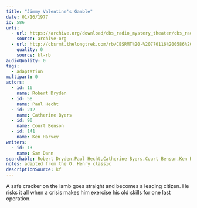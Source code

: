 ```yaml
---
title: "Jimmy Valentine's Gamble"
date: 01/16/1977
id: 586
urls: 
  - url: https://archive.org/download/cbs_radio_mystery_theater/cbs_radio_mystery_theater-0551-0600.zip/cbs_radio_mystery_theater-0551-0600%2Fcbsrmt_0586_jimmy_valentines_gamble.mp3
    source: archive-org
  - url: http://cbsrmt.thelongtrek.com/rb/CBSRMT%20-%20770116%200586%20Jimmy%20Valentine%27s%20Gamble_WLNH-FM_rb.mp3
    quality: 0
    source: kl-rb
audioQuality: 0
tags: 
  - adaptation
multipart: 0
actors:  
  - id: 16
    name: Robert Dryden  
  - id: 58
    name: Paul Hecht  
  - id: 212
    name: Catherine Byers  
  - id: 90
    name: Court Benson  
  - id: 141
    name: Ken Harvey
writers:  
  - id: 13
    name: Sam Dann
searchable: Robert Dryden,Paul Hecht,Catherine Byers,Court Benson,Ken Harvey Sam Dann
notes: adapted from the O. Henry classic
descriptionSource: kf
---
```

A safe cracker on the lamb goes straight and becomes a leading citizen. He risks it all when a crisis makes him exercise his old skills for one last operation.